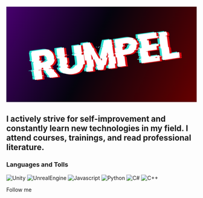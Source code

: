 [![Header](https://github.com/rumpelovs/rumpelovs/blob/main/assets/image.png)](https://t.me/rumpel_ovs)

## I actively strive for self-improvement and constantly learn new technologies in my field. I attend courses, trainings, and read professional literature.


### Languages and Tolls

![Unity](https://img.shields.io/badge/-Unity-000?style=for-the-badge&logo=unity&logoColor=B90000)
![UnrealEngine](https://img.shields.io/badge/-UnrealEngine-000?style=for-the-badge&logo=unrealEngine&logoColor=9B0000)
![Javascript](https://img.shields.io/badge/-JAVASCRIPT-000?style=for-the-badge&logo=JavaScript&logoColor=F2FF6A)
![Python](https://img.shields.io/badge/-PYTHON-000?style=for-the-badge&logo=python&logoColor=EBFF19)
![C#](https://img.shields.io/badge/-C-000?style=for-the-badge&logo=c&logoColor=007EE5)
![C++](https://img.shields.io/badge/-C++-000?style=for-the-badge&logo=c%2b%2b&logoColor=4D4DFF)




Follow me